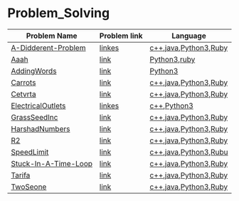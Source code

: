 # Problem_Solving

|Problem Name| Problem link |Language|
| ----- | -----  | -----  |
|[A-Didderent-Problem](A-Didderent-Problem)|[linkes](https://open.kattis.com/problems/different)|[c++](/A-Didderent-Problem/different.cpp),[java](/A-Didderent-Problem/different.java),[Python3](/A-Didderent-Problem/different.py),[Ruby](/A-Didderent-Problem/different.rb)|
|[Aaah](/Aaah)|[link](https://open.kattis.com/problems/aaah)|[Python3](/Aaah/aaah.py),[ruby](/Aaah/aaah.rb)|
|[AddingWords](/AddingWords)|[link](https://open.kattis.com/problems/addingwords)|[Python3](/AddingWords/addingwords.py)|
|[Carrots](/Carrots)|[link](https://open.kattis.com/problems/carrots)|[c++](/Carrots/carrots.cpp),[java](/Carrots/carrots.java),[Python3](/Carrots/carrots.py),[Ruby](/Carrots/carrots.rb)|
|[Cetvrta](/Cetvrta)|[link](https://open.kattis.com/problems/cetvrta)|[c++](/Cetvrta/cetvrta.cpp),[java](/Cetvrta/cetvrta.java),[Python3](/Cetvrta/cetvrta.py),[Ruby](/Cetvrta/cetvrta.rb)|
|[ElectricalOutlets](/ElectricalOutlets)|[linkes](https://open.kattis.com/problems/electricaloutlets)|[c++](/ElectricalOutlets/electricaloutlets.cpp),[Python3](/ElectricalOutlets/electricaloutlets.py)|
|[GrassSeedInc](/GrassSeedInc)|[link](https://open.kattis.com/problems/grassseed)|[c++](/GrassSeedInc/grassseed.cpp),[java](/GrassSeedInc/grassseed.java),[Python3](/GrassSeedInc/grassseed.py),[Ruby](/GrassSeedInc/grassseed.rb)|
|[HarshadNumbers](/HarshadNumbers)|[link]()|[c++](/HarshadNumbers/harshadnumbers.cpp),[java](/HarshadNumbers/harshadnumbers.java),[Python3](/HarshadNumbers/harshadnumbers),[Ruby](/HarshadNumbers/harshadnumbers.rb)|
|[R2](/R2)|[link](https://open.kattis.com/problems/r2)|[c++](/R2/r2.cpp),[java](/R2/r2.java),[Python3](/R2/r2.py),[Ruby](/R2/r2.rb)|
|[SpeedLimit](/SpeedLimit)|[link](https://open.kattis.com/problems/speedlimit)|[c++](/SpeedLimit/speedlimit.cpp),[java](/SpeedLimit/speedlimit.java),[Python3](/SpeedLimit/speedlimit.py),[Rubu](/SpeedLimit/speedlimit.rb)|
|[Stuck-In-A-Time-Loop](/Stuck-In-A-Time-Loop)|[link](https://open.kattis.com/problems/timeloop)|[c++](/Stuck-In-A-Time-Loop/timeloop.cpp),[java](/Stuck-In-A-Time-Loop/timeloop.java),[Python3](/Stuck-In-A-Time-Loop/timeloop.py),[Ruby](/Stuck-In-A-Time-Loop/timeloop.rb)|
|[Tarifa](/Tarifa)|[link](https://open.kattis.com/problems/tarifa)|[c++](/Tarifa/tarifa.cpp),[java](/Tarifa/tarifa.java),[Python3](/Tarifa/tarifa.py),[Ruby](/Tarifa/tarifa.rb)|
|[TwoSeone](/TwoStone)|[link](https://open.kattis.com/problems/twostones)|[c++](/TwoStone/twostones.cpp),[java](/TwoStone/twostones.java),[Python3](/TwoStone/twostones.py),[Ruby](/TwoStone/twostones.rb)|
